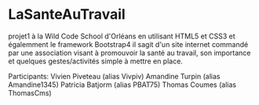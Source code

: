 # LaSanteAuTravail

projet1 à la Wild Code School d'Orléans en utilisant HTML5 et CSS3 et égalemment le framework Bootstrap4
il sagit d'un site internet commandé par une association visant à promouvoir la santé au travail, son importance et quelques 
gestes/activités simple à mettre en place.

Participants:
Vivien Piveteau (alias Vivpiv)
Amandine Turpin (alias Amandine1345)
Patricia Batjorm (alias PBAT75)
Thomas Coumes (alias ThomasCms)
